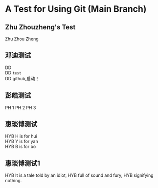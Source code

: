 # A Test for Using Git (Main Branch)

## Zhu Zhouzheng's Test

Zhu
Zhou
Zheng

## 邓迪测试
DD <br>
DD ```test```<br>
DD github,启动！<br>

## 彭皓测试
PH 1
PH 2
PH 3

## 惠琰博测试
HYB H is for hui <br>
HYB Y is for yan <br>
HYB B is for bo

## 惠琰博测试1
HYB It is a tale told by an idiot,
HYB full of sound and fury,
HYB signifying nothing.
